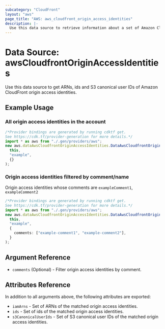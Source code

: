 ```yaml
---
subcategory: "CloudFront"
layout: "aws"
page_title: "AWS: aws_cloudfront_origin_access_identities"
description: |-
  Use this data source to retrieve information about a set of Amazon CloudFront origin access identities.
---
```


# Data Source: awsCloudfrontOriginAccessIdentities

Use this data source to get ARNs, ids and S3 canonical user IDs of Amazon CloudFront origin access identities.

## Example Usage

### All origin access identities in the account

```typescript
/*Provider bindings are generated by running cdktf get.
See https://cdk.tf/provider-generation for more details.*/
import * as aws from "./.gen/providers/aws";
new aws.dataAwsCloudfrontOriginAccessIdentities.DataAwsCloudfrontOriginAccessIdentities(
  this,
  "example",
  {}
);

```

### Origin access identities filtered by comment/name

Origin access identities whose comments are `exampleComment1`, `exampleComment2`

```typescript
/*Provider bindings are generated by running cdktf get.
See https://cdk.tf/provider-generation for more details.*/
import * as aws from "./.gen/providers/aws";
new aws.dataAwsCloudfrontOriginAccessIdentities.DataAwsCloudfrontOriginAccessIdentities(
  this,
  "example",
  {
    comments: ["example-comment1", "example-comment2"],
  }
);

```

## Argument Reference

* `comments` (Optional) - Filter origin access identities by comment.

## Attributes Reference

In addition to all arguments above, the following attributes are exported:

* `iamArns` - Set of ARNs of the matched origin access identities.
* `ids` - Set of ids of the matched origin access identities.
* `s3CanonicalUserIds` - Set of S3 canonical user IDs of the matched origin access identities.
